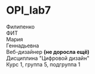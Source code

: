 ﻿# OPI_lab7
Филипенко  
ФИТ  
Мария  
Геннадьевна  
Веб-дизайнер **(не доросла ещё)**  
Дисциплина "Цифровой дизайн"  
Курс 1, группа 5, подгруппа 1 
